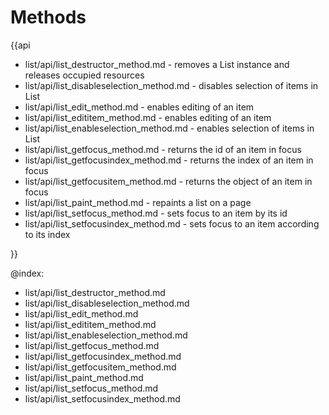 Methods
=========

{{api

- list/api/list_destructor_method.md - removes a List instance and releases occupied resources
- list/api/list_disableselection_method.md - disables selection of items in List
- list/api/list_edit_method.md - enables editing of an item
- list/api/list_edititem_method.md - enables editing of an item
- list/api/list_enableselection_method.md - enables selection of items in List
- list/api/list_getfocus_method.md - returns the id of an item in focus
- list/api/list_getfocusindex_method.md - returns the index of an item in focus
- list/api/list_getfocusitem_method.md - returns the object of an item in focus
- list/api/list_paint_method.md - repaints a list on a page
- list/api/list_setfocus_method.md - sets focus to an item by its id
- list/api/list_setfocusindex_method.md - sets focus to an item according to its index

}}

@index:
- list/api/list_destructor_method.md
- list/api/list_disableselection_method.md
- list/api/list_edit_method.md
- list/api/list_edititem_method.md
- list/api/list_enableselection_method.md
- list/api/list_getfocus_method.md
- list/api/list_getfocusindex_method.md
- list/api/list_getfocusitem_method.md
- list/api/list_paint_method.md
- list/api/list_setfocus_method.md
- list/api/list_setfocusindex_method.md
